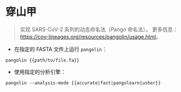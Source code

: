 # 穿山甲

> 实现 SARS-CoV-2 系列的动态命名法（Pango 命名法）。
> 更多信息：<https://cov-lineages.org/resources/pangolin/usage.html>。

- 在指定的 FASTA 文件上运行 `pangolin`：

`pangolin {{path/to/file.fa}}`

- 使用指定的分析引擎：

`pangolin --analysis-mode {{accurate|fast|pangolearn|usher}}`